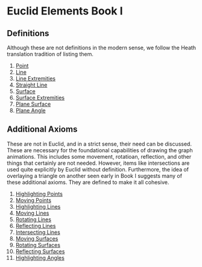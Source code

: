 
# Euclid Elements Book I

## Definitions

Although these are not definitions in the modern sense, we follow the Heath translation tradition of listing them.

1. [Point](Definitions/001-Point.ipynb)
1. [Line](Definitions/002-Line.ipynb)
1. [Line Extremities](Definitions/003-LineExtremities.ipynb)
1. [Straight Line](Definitions/004-StraightLine.ipynb)
1. [Surface](Definitions/005-Surface.ipynb)
1. [Surface Extremities](Definitions/006-SurfaceExtremities.ipynb)
1. [Plane Surface](Definitions/007-PlaneSurface.ipynb)
1. [Plane Angle](Definitions/008-PlaneAngle.ipynb)


## Additional Axioms

These are not in Euclid, and in a strict sense, their need can be discussed. These are necessary for the foundational capabilities of drawing the graph animations. This includes some movement, rotatioan, reflection, and other things that certainly are not needed. However, items like intersections are used quite explicitly by Euclid without definition. Furthermore, the idea of overlaying a triangle on another seen early in Book I suggests many of these additional axioms. They are defined to make it all cohesive.

1. [Highlighting Points](AddedAxioms/001-HighlightingPoints.ipynb)
1. [Moving Points](AddedAxioms/002-MovingPoints.ipynb)
1. [Highlighting Lines](AddedAxioms/003-HighlightingLines.ipynb)
1. [Moving Lines](AddedAxioms/004-MovingLines.ipynb)
1. [Rotating Lines](AddedAxioms/005-RotatingLines.ipynb)
1. [Reflecting Lines](AddedAxioms/006-ReflectingLines.ipynb)
1. [Intersecting Lines](AddedAxioms/007-IntersectingLines.ipynb)
1. [Moving Surfaces](AddedAxioms/008-MovingSurfaces.ipynb)
1. [Rotating Surfaces](AddedAxioms/009-RotatingSurfaces.ipynb)
1. [Reflecting Surfaces](AddedAxioms/010-ReflectingSurfaces.ipynb)
1. [Highlighting Angles](AddedAxioms/011-HighlightingAngles.ipynb)

